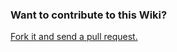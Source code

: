 ### Want to contribute to this Wiki?

[Fork it and send a pull request.](https://github.com/LaunchCodeEducation/liftoff-wiki)
